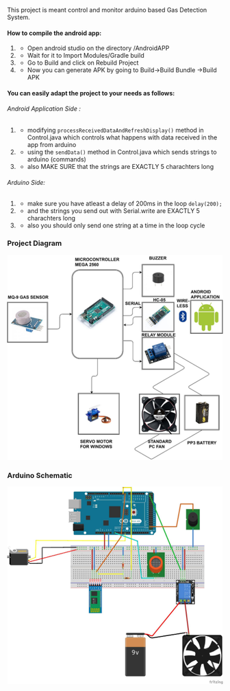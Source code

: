 This project is meant  control and monitor arduino based Gas Detection System.


#### How to compile the android app:
1. - Open android studio on the directory /AndroidAPP
2. - Wait for it to Import Modules/Gradle build
3. - Go to Build and click on Rebuild Project
4. - Now you can generate APK by going to Build->Build Bundle ->Build APK


#### You can easily adapt the project to your needs as follows:
###### Android Application Side :
1. - modifying `processReceivedDataAndRefreshDisplay()` method in Control.java which controls what happens with data received in the app from arduino
2. - using the `sendData()` method in Control.java  which sends strings to arduino (commands) 
3. - also MAKE SURE that the strings are EXACTLY 5 charachters long


###### Arduino Side:
1. -  make sure you have atleast a delay of 200ms in the loop  `delay(200);`
2. -   and the strings you send out with Serial.write are EXACTLY 5 charachters long
3. -   also you should only send one string at a time in the loop cycle

### Project Diagram
![Diagram](diagram.jpg)

### Arduino Schematic
![Schematic](schematic.jpg)
